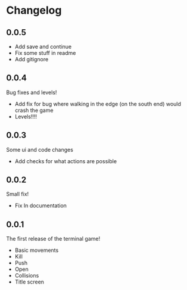 # Changelog

## 0.0.5

- Add save and continue
- Fix some stuff in readme
- Add gitignore

## 0.0.4

Bug fixes and levels!

- Add fix for bug where walking in the edge (on the south end) would crash the game
- Levels!!!!

## 0.0.3

Some ui and code changes

- Add checks for what actions are possible

## 0.0.2

Small fix!

- Fix In documentation

## 0.0.1

The first release of the terminal game!

- Basic movements
- Kill
- Push
- Open
- Collisions
- Title screen
